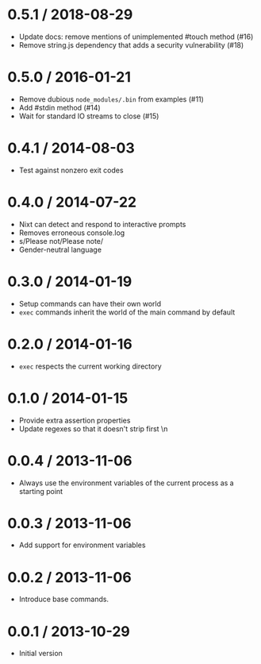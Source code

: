 0.5.1 / 2018-08-29
==================

  * Update docs: remove mentions of unimplemented #touch method (#16)
  * Remove string.js dependency that adds a security vulnerability (#18)

0.5.0 / 2016-01-21
==================

  * Remove dubious `node_modules/.bin` from examples (#11)
  * Add #stdin method (#14)
  * Wait for standard IO streams to close (#15)

0.4.1 / 2014-08-03
==================

  * Test against nonzero exit codes

0.4.0 / 2014-07-22
==================

  * Nixt can detect and respond to interactive prompts
  * Removes erroneous console.log
  * s/Please not/Please note/
  * Gender-neutral language

0.3.0 / 2014-01-19
==================

  * Setup commands can have their own world
  * `exec` commands inherit the world of the main command by default

0.2.0 / 2014-01-16
==================

  * `exec` respects the current working directory

0.1.0 / 2014-01-15
==================

  * Provide extra assertion properties
  * Update regexes so that it doesn't strip first \n

0.0.4 / 2013-11-06
==================

  * Always use the environment variables of the current process as
    a starting point

0.0.3 / 2013-11-06
==================

  * Add support for environment variables

0.0.2 / 2013-11-06
==================

  * Introduce base commands.

0.0.1 / 2013-10-29
==================

  * Initial version
